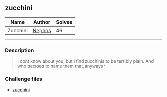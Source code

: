 ## zucchini
| Name                         | Author                                             | Solves |
|------------------------------|----------------------------------------------------|--------|
| Zucchini            | [Nephos](https://github.com/HaraldMR) | 46     |
---
### Description

<blockquote>

I dont know about you, but i find zucchinis to be terribly plain. And who decided to name them that, anyways?

</blockquote>

### Challenge files

- [zucchini](challenge/zucchini)
